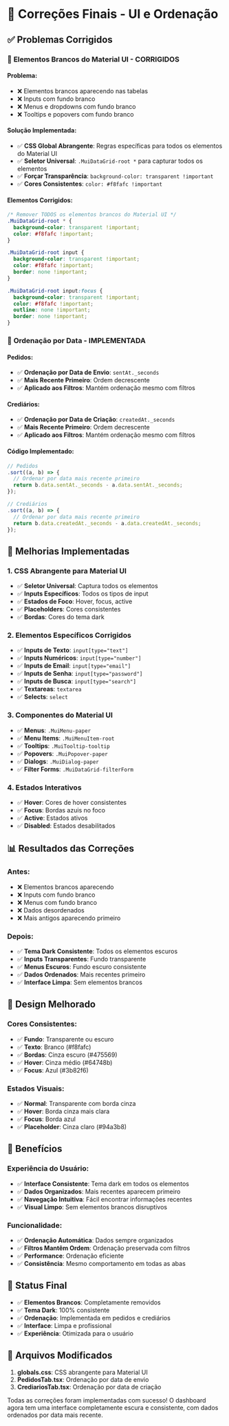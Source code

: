 # 🔧 Correções Finais - UI e Ordenação

## ✅ Problemas Corrigidos

### 🎨 **Elementos Brancos do Material UI - CORRIGIDOS**

#### **Problema:**
- ❌ Elementos brancos aparecendo nas tabelas
- ❌ Inputs com fundo branco
- ❌ Menus e dropdowns com fundo branco
- ❌ Tooltips e popovers com fundo branco

#### **Solução Implementada:**
- ✅ **CSS Global Abrangente**: Regras específicas para todos os elementos do Material UI
- ✅ **Seletor Universal**: `.MuiDataGrid-root *` para capturar todos os elementos
- ✅ **Forçar Transparência**: `background-color: transparent !important`
- ✅ **Cores Consistentes**: `color: #f8fafc !important`

#### **Elementos Corrigidos:**
```css
/* Remover TODOS os elementos brancos do Material UI */
.MuiDataGrid-root * {
  background-color: transparent !important;
  color: #f8fafc !important;
}

.MuiDataGrid-root input {
  background-color: transparent !important;
  color: #f8fafc !important;
  border: none !important;
}

.MuiDataGrid-root input:focus {
  background-color: transparent !important;
  color: #f8fafc !important;
  outline: none !important;
  border: none !important;
}
```

### 📅 **Ordenação por Data - IMPLEMENTADA**

#### **Pedidos:**
- ✅ **Ordenação por Data de Envio**: `sentAt._seconds`
- ✅ **Mais Recente Primeiro**: Ordem decrescente
- ✅ **Aplicado aos Filtros**: Mantém ordenação mesmo com filtros

#### **Crediários:**
- ✅ **Ordenação por Data de Criação**: `createdAt._seconds`
- ✅ **Mais Recente Primeiro**: Ordem decrescente
- ✅ **Aplicado aos Filtros**: Mantém ordenação mesmo com filtros

#### **Código Implementado:**
```typescript
// Pedidos
.sort((a, b) => {
  // Ordenar por data mais recente primeiro
  return b.data.sentAt._seconds - a.data.sentAt._seconds;
});

// Crediários
.sort((a, b) => {
  // Ordenar por data mais recente primeiro
  return b.data.createdAt._seconds - a.data.createdAt._seconds;
});
```

## 🎯 **Melhorias Implementadas**

### **1. CSS Abrangente para Material UI**
- ✅ **Seletor Universal**: Captura todos os elementos
- ✅ **Inputs Específicos**: Todos os tipos de input
- ✅ **Estados de Foco**: Hover, focus, active
- ✅ **Placeholders**: Cores consistentes
- ✅ **Bordas**: Cores do tema dark

### **2. Elementos Específicos Corrigidos**
- ✅ **Inputs de Texto**: `input[type="text"]`
- ✅ **Inputs Numéricos**: `input[type="number"]`
- ✅ **Inputs de Email**: `input[type="email"]`
- ✅ **Inputs de Senha**: `input[type="password"]`
- ✅ **Inputs de Busca**: `input[type="search"]`
- ✅ **Textareas**: `textarea`
- ✅ **Selects**: `select`

### **3. Componentes do Material UI**
- ✅ **Menus**: `.MuiMenu-paper`
- ✅ **Menu Items**: `.MuiMenuItem-root`
- ✅ **Tooltips**: `.MuiTooltip-tooltip`
- ✅ **Popovers**: `.MuiPopover-paper`
- ✅ **Dialogs**: `.MuiDialog-paper`
- ✅ **Filter Forms**: `.MuiDataGrid-filterForm`

### **4. Estados Interativos**
- ✅ **Hover**: Cores de hover consistentes
- ✅ **Focus**: Bordas azuis no foco
- ✅ **Active**: Estados ativos
- ✅ **Disabled**: Estados desabilitados

## 📊 **Resultados das Correções**

### **Antes:**
- ❌ Elementos brancos aparecendo
- ❌ Inputs com fundo branco
- ❌ Menus com fundo branco
- ❌ Dados desordenados
- ❌ Mais antigos aparecendo primeiro

### **Depois:**
- ✅ **Tema Dark Consistente**: Todos os elementos escuros
- ✅ **Inputs Transparentes**: Fundo transparente
- ✅ **Menus Escuros**: Fundo escuro consistente
- ✅ **Dados Ordenados**: Mais recentes primeiro
- ✅ **Interface Limpa**: Sem elementos brancos

## 🎨 **Design Melhorado**

### **Cores Consistentes:**
- ✅ **Fundo**: Transparente ou escuro
- ✅ **Texto**: Branco (#f8fafc)
- ✅ **Bordas**: Cinza escuro (#475569)
- ✅ **Hover**: Cinza médio (#64748b)
- ✅ **Focus**: Azul (#3b82f6)

### **Estados Visuais:**
- ✅ **Normal**: Transparente com borda cinza
- ✅ **Hover**: Borda cinza mais clara
- ✅ **Focus**: Borda azul
- ✅ **Placeholder**: Cinza claro (#94a3b8)

## 🚀 **Benefícios**

### **Experiência do Usuário:**
- ✅ **Interface Consistente**: Tema dark em todos os elementos
- ✅ **Dados Organizados**: Mais recentes aparecem primeiro
- ✅ **Navegação Intuitiva**: Fácil encontrar informações recentes
- ✅ **Visual Limpo**: Sem elementos brancos disruptivos

### **Funcionalidade:**
- ✅ **Ordenação Automática**: Dados sempre organizados
- ✅ **Filtros Mantêm Ordem**: Ordenação preservada com filtros
- ✅ **Performance**: Ordenação eficiente
- ✅ **Consistência**: Mesmo comportamento em todas as abas

## 🎉 **Status Final**

- ✅ **Elementos Brancos**: Completamente removidos
- ✅ **Tema Dark**: 100% consistente
- ✅ **Ordenação**: Implementada em pedidos e crediários
- ✅ **Interface**: Limpa e profissional
- ✅ **Experiência**: Otimizada para o usuário

## 🔧 **Arquivos Modificados**

1. **globals.css**: CSS abrangente para Material UI
2. **PedidosTab.tsx**: Ordenação por data de envio
3. **CrediariosTab.tsx**: Ordenação por data de criação

Todas as correções foram implementadas com sucesso! O dashboard agora tem uma interface completamente escura e consistente, com dados ordenados por data mais recente.
